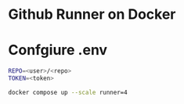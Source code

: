 # Github Runner on Docker

# Confgiure .env

```bash
REPO=<user>/<repo>
TOKEN=<token>
```

```bash
docker compose up --scale runner=4
```

